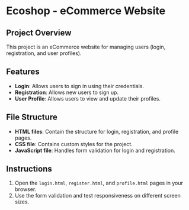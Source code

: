 # Ecoshop - eCommerce Website

## Project Overview
This project is an eCommerce website for managing users (login, registration, and user profiles).

## Features
- **Login**: Allows users to sign in using their credentials.
- **Registration**: Allows new users to sign up.
- **User Profile**: Allows users to view and update their profiles.

## File Structure
- **HTML files**: Contain the structure for login, registration, and profile pages.
- **CSS file**: Contains custom styles for the project.
- **JavaScript file**: Handles form validation for login and registration.

## Instructions
1. Open the `login.html`, `register.html`, and `profile.html` pages in your browser.
2. Use the form validation and test responsiveness on different screen sizes.

